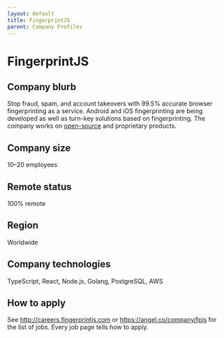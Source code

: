 ```yaml
---
layout: default
title: FingerprintJS
parent: Company Profiles
---
```


# FingerprintJS

## Company blurb

Stop fraud, spam, and account takeovers with 99.5% accurate browser fingerprinting as a service.
Android and iOS fingerprinting are being developed as well as turn-key solutions based on fingerprinting.
The company works on [open-source](https://github.com/fingerprintjs) and proprietary products.

## Company size

10–20 employees

## Remote status

100% remote

## Region

Worldwide

## Company technologies

TypeScript, React, Node.js, Golang, PostgreSQL, AWS

## How to apply

See http://careers.fingerprintjs.com or https://angel.co/company/fpjs for the list of jobs.
Every job page tells how to apply.
